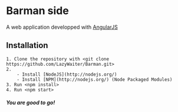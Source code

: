 Barman side
======
A web application developped with [AngularJS](https://angularjs.org/)

## Installation

    1. Clone the repository with <git clone https://github.com/LazyWaiter/Barman.git>
    2.
        - Install [NodeJS](http://nodejs.org/)
        - Install [NPM](http://nodejs.org/) (Node Packaged Modules)
    3. Run <npm install>
    4. Run <npm start>

##### You are good to go!
